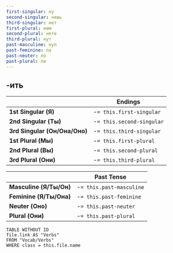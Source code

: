 ```yaml
---
first-singular: ну
second-singular: нешь
third-singular: нет
first-plural: нем
second-plural: нете
third-plural: нут
past-masculine: нул
past-feminine: ла
past-neuter: ло
past-plural: ли
---
```

## -ить

| | Endings |
|-|-|
|**1st Singular (Я)**|-`= this.first-singular`|
|**2nd Singular (Ты)**|-`= this.second-singular`|
|**3rd Singular (Он/Она/Оно)**|-`= this.third-singular`|
|**1st Plural (Мы)**|-`= this.first-plural`|
|**2nd Plural (Вы)**|-`= this.second-plural`|
|**3rd Plural (Они)**|-`= this.third-plural`|

| | Past Tense |
|-|-|
|**Masculine (Я/Ты/Он)**|-`= this.past-masculine`|
|**Feminine (Я/Ты/Она)**|-`= this.past-feminine`|
|**Neuter (Оно)**|-`= this.past-neuter`|
|**Plural (Они)**|-`= this.past-plural`|
```dataview
TABLE WITHOUT ID
file.link AS "Verbs"
FROM "Vocab/Verbs"
WHERE class = this.file.name
```